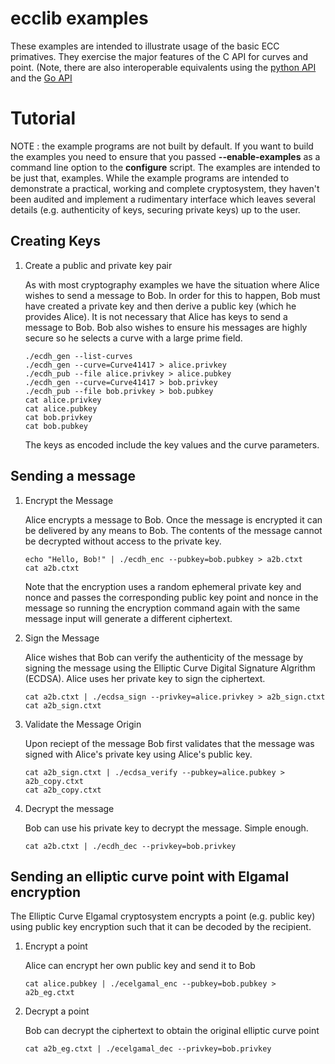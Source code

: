 # ecclib examples

These examples are intended to illustrate usage of the basic ECC primatives. 
They exercise the major features of the C API for curves and point. (Note, there
are also interoperable equivalents using the [python API](../python/examples/)
and the [Go API](../ecgo/cmd/)

# Tutorial

NOTE : the example programs are not built by default. If you want to build the
examples you need to ensure that you passed **--enable-examples** as a command line
option to the **configure** script. The examples are intended to be just that,
examples. While the example programs are intended to demonstrate a practical,
working and complete cryptosystem, they haven't been audited and implement
a rudimentary interface which leaves several details (e.g. authenticity of keys,
securing private keys) up to the user.

## Creating Keys

1. Create a public and private key pair

    As with most cryptography examples we have the situation where Alice wishes
    to send a message to Bob. In order for this to happen, Bob must have created
    a private key and then derive a public key (which he provides Alice). It is
    not necessary that Alice has keys to send a message to Bob. Bob also wishes
    to ensure his messages are highly secure so he selects a curve with a large
    prime field.
    
    ```
    ./ecdh_gen --list-curves
    ./ecdh_gen --curve=Curve41417 > alice.privkey
    ./ecdh_pub --file alice.privkey > alice.pubkey
    ./ecdh_gen --curve=Curve41417 > bob.privkey
    ./ecdh_pub --file bob.privkey > bob.pubkey
    cat alice.privkey
    cat alice.pubkey
    cat bob.privkey
    cat bob.pubkey
    ```
    
    The keys as encoded include the key values and the curve parameters.

## Sending a message

1. Encrypt the Message

    Alice encrypts a message to Bob. Once the message is encrypted it can be
    delivered by any means to Bob. The contents of the message cannot be
    decrypted without access to the private key.

    ```
    echo "Hello, Bob!" | ./ecdh_enc --pubkey=bob.pubkey > a2b.ctxt
    cat a2b.ctxt
    ```
    
    Note that the encryption uses a random ephemeral private key and nonce and
    passes the corresponding public key point and nonce in the message so
    running the encryption command again with the same message input will
    generate a different ciphertext.

1. Sign the Message

    Alice wishes that Bob can verify the authenticity of the message by signing
    the message using the Elliptic Curve Digital Signature Algrithm (ECDSA). 
    Alice uses her private key to sign the ciphertext.

    ```
    cat a2b.ctxt | ./ecdsa_sign --privkey=alice.privkey > a2b_sign.ctxt
    cat a2b_sign.ctxt
    ```

1. Validate the Message Origin

    Upon reciept of the message Bob first validates that the message was
    signed with Alice's private key using Alice's public key.

    ```
    cat a2b_sign.ctxt | ./ecdsa_verify --pubkey=alice.pubkey > a2b_copy.ctxt
    cat a2b_copy.ctxt
    ```

1. Decrypt the message

    Bob can use his private key to decrypt the message. Simple enough.

    ```
    cat a2b.ctxt | ./ecdh_dec --privkey=bob.privkey
    ```

## Sending an elliptic curve point with Elgamal encryption

The Elliptic Curve Elgamal cryptosystem encrypts a point (e.g. public key)
using public key encryption such that it can be decoded by the recipient.

1. Encrypt a point

    Alice can encrypt her own public key and send it to Bob
    
    ```
    cat alice.pubkey | ./ecelgamal_enc --pubkey=bob.pubkey > a2b_eg.ctxt
    ```

2. Decrypt a point

    Bob can decrypt the ciphertext to obtain the original elliptic curve point

    ```
    cat a2b_eg.ctxt | ./ecelgamal_dec --privkey=bob.privkey
    ```
